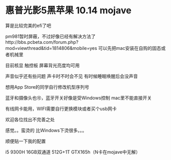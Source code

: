 # 惠普光影5黑苹果 10.14 mojave
算是比较完美的efi了吧

pm981暂时屏蔽，不过好像已经有解决方法了http://bbs.pcbeta.com/forum.php?mod=viewthread&tid=1814806&mobile=yes
可以先把mac安装在自购的固态或者机械里

目前核显 触控板 屏幕背光亮度均可用

声音似乎还有些问题 声卡时不时会不见 有时候睡眠唤醒后会没声音

想用App Store的同学自行修改机型序列号

蓝牙和摄像头也🉑，蓝牙开关好像是受Windows控制 mac里不能直接开关

有线网卡能用，WIFI需要自行更换模块或者买个usb网卡

欢迎各位找出不完善之处

感觉。。蛮烫的 比Windows下烫很多。。。

顺便贴一下我的配置

i5 9300H  16GB双通道 512G+1T GTX165h（N卡在mojave中无解）

